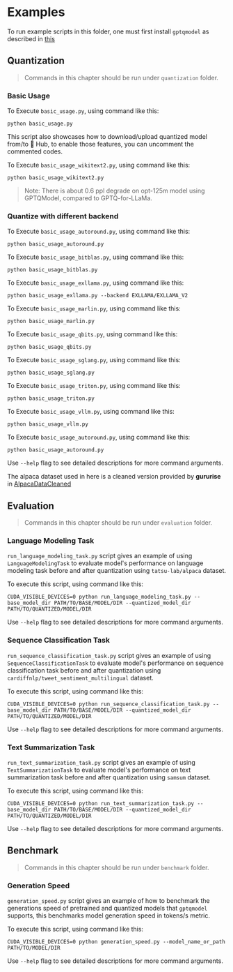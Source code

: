 # Examples

To run example scripts in this folder, one must first install `gptqmodel` as described in [this](../README.md)

## Quantization
> Commands in this chapter should be run under `quantization` folder.

### Basic Usage
To Execute `basic_usage.py`, using command like this:
```shell
python basic_usage.py
```

This script also showcases how to download/upload quantized model from/to 🤗 Hub, to enable those features, you can uncomment the commented codes.

To Execute `basic_usage_wikitext2.py`, using command like this:
```shell
python basic_usage_wikitext2.py
```
> Note: There is about 0.6 ppl degrade on opt-125m model using GPTQModel, compared to GPTQ-for-LLaMa.

### Quantize with different backend
To Execute `basic_usage_autoround.py`, using command like this:
```shell
python basic_usage_autoround.py
```

To Execute `basic_usage_bitblas.py`, using command like this:
```shell
python basic_usage_bitblas.py
```

To Execute `basic_usage_exllama.py`, using command like this:
```shell
python basic_usage_exllama.py --backend EXLLAMA/EXLLAMA_V2
```

To Execute `basic_usage_marlin.py`, using command like this:
```shell
python basic_usage_marlin.py
```

To Execute `basic_usage_qbits.py`, using command like this:
```shell
python basic_usage_qbits.py
```

To Execute `basic_usage_sglang.py`, using command like this:
```shell
python basic_usage_sglang.py
```

To Execute `basic_usage_triton.py`, using command like this:
```shell
python basic_usage_triton.py
```

To Execute `basic_usage_vllm.py`, using command like this:
```shell
python basic_usage_vllm.py
```

To Execute `basic_usage_autoround.py`, using command like this:
```shell
python basic_usage_autoround.py
```

Use `--help` flag to see detailed descriptions for more command arguments.

The alpaca dataset used in here is a cleaned version provided by **gururise** in [AlpacaDataCleaned](https://github.com/gururise/AlpacaDataCleaned)

## Evaluation
> Commands in this chapter should be run under `evaluation` folder.

### Language Modeling Task
`run_language_modeling_task.py` script gives an example of using `LanguageModelingTask` to evaluate model's performance on language modeling task before and after quantization using `tatsu-lab/alpaca` dataset.

To execute this script, using command like this:
```shell
CUDA_VISIBLE_DEVICES=0 python run_language_modeling_task.py --base_model_dir PATH/TO/BASE/MODEL/DIR --quantized_model_dir PATH/TO/QUANTIZED/MODEL/DIR
```

Use `--help` flag to see detailed descriptions for more command arguments.

### Sequence Classification Task
`run_sequence_classification_task.py` script gives an example of using `SequenceClassificationTask` to evaluate model's performance on sequence classification task before and after quantization using `cardiffnlp/tweet_sentiment_multilingual` dataset.

To execute this script, using command like this:
```shell
CUDA_VISIBLE_DEVICES=0 python run_sequence_classification_task.py --base_model_dir PATH/TO/BASE/MODEL/DIR --quantized_model_dir PATH/TO/QUANTIZED/MODEL/DIR
```

Use `--help` flag to see detailed descriptions for more command arguments.

### Text Summarization Task
`run_text_summarization_task.py` script gives an example of using `TextSummarizationTask` to evaluate model's performance on text summarization task before and after quantization using `samsum` dataset.

To execute this script, using command like this:
```shell
CUDA_VISIBLE_DEVICES=0 python run_text_summarization_task.py --base_model_dir PATH/TO/BASE/MODEL/DIR --quantized_model_dir PATH/TO/QUANTIZED/MODEL/DIR
```

Use `--help` flag to see detailed descriptions for more command arguments.

## Benchmark
> Commands in this chapter should be run under `benchmark` folder.

### Generation Speed
`generation_speed.py` script gives an example of how to benchmark the generations speed of pretrained and quantized models that `gptqmodel` supports, this benchmarks model generation speed in tokens/s metric.

To execute this script, using command like this:
```shell
CUDA_VISIBLE_DEVICES=0 python generation_speed.py --model_name_or_path PATH/TO/MODEL/DIR
```

Use `--help` flag to see detailed descriptions for more command arguments.

